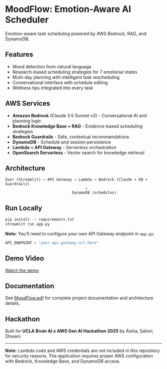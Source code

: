 # MoodFlow: Emotion-Aware AI Scheduler

Emotion-aware task scheduling powered by AWS Bedrock, RAG, and DynamoDB.

## Features
- Mood detection from natural language
- Research-based scheduling strategies for 7 emotional states
- Multi-day planning with intelligent task rescheduling
- Conversational interface with schedule editing
- Wellness tips integrated into every task

## AWS Services
- **Amazon Bedrock** (Claude 3.5 Sonnet v2) - Conversational AI and planning logic
- **Bedrock Knowledge Base + RAG** - Evidence-based scheduling strategies
- **Bedrock Guardrails** - Safe, contextual recommendations
- **DynamoDB** - Schedule and session persistence
- **Lambda + API Gateway** - Serverless orchestration
- **OpenSearch Serverless** - Vector search for knowledge retrieval

## Architecture

```
User (Streamlit) → API Gateway → Lambda → Bedrock (Claude + KB + Guardrails)
                                    ↓
                              DynamoDB (schedules)
```

## Run Locally

```bash
pip install -r requirements.txt
streamlit run app.py
```

**Note:** You'll need to configure your own API Gateway endpoint in `app.py`:
```python
API_ENDPOINT = "your-api-gateway-url-here"
```

## Demo Video

[Watch the demo](https://drive.google.com/file/d/12ZSG9apXDj1MmSIsy1X6eimYRkP0Udoy/view?usp=sharing)

## Documentation

See [MoodFlow.pdf](MoodFlow.pdf) for complete project documentation and architecture details.

## Hackathon

Built for **UCLA Bruin AI x AWS Gen AI Hackathon 2025** by Aisha, Saloni, Dhwani

---

**Note:** Lambda code and AWS credentials are not included in this repository for security reasons. The application requires proper AWS configuration with Bedrock, Knowledge Base, and DynamoDB access.
